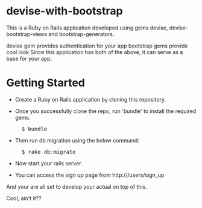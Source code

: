 # devise-with-bootstrap

This is a Ruby on Rails application developed using gems devise,
devise-bootstrap-views and bootstrap-generators.

devise gem provides authentication for your app
bootstrap gems provide cool look 
Since this application has both of the above, it can serve as a base for your app.


# Getting Started

* Create a Ruby on Rails application by cloning this repository.
 
* Once you successfully clone the repo, run 'bundle' to install the required gems.
  <pre>
    $ bundle
  </pre>
* Then run db migration using the below command:
  <pre>
    $ rake db:migrate
  </pre>

* Now start your rails server.

* You can access the sign up page from http://<YOUR-APP-URL>/users/sign_up

 
And your are all set to develop your actual on top of this.

Cool, ain't it??



